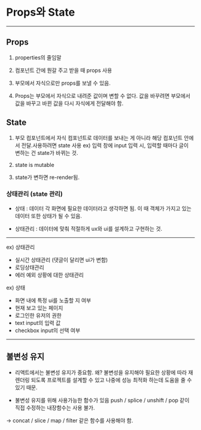# Props와 State

***

## Props

1. properties의 줄임말

2. 컴포넌트 간에 뭔갈 주고 받을 때 props 사용

3. 부모에서 자식으로만 props를 보낼 수 있음.

4. Props는 부모에서 자식으로 내려준 값이며 변할 수 없다. 값을 바꾸려면 부모에서 값을 바꾸고 바뀐 값을 다시 자식에게 전달해야 함.


## State

1. 부모 컴포넌트에서 자식 컴포넌트로 데이터를 보내는 게 아니라 해당 컴포넌트 안에서 전달.사용하려면 state 사용
ex) 입력 창에 input 입력 시, 입력할 때마다 글이 변하는 건 state가 바뀌는 것.

2. state is mutable

3. state가 변하면 re-render됨.


### 상태관리 (state 관리)

* 상태 : 데이터 각 화면에 필요한 데이터라고 생각하면 됨.
이 때 객체가 가지고 있는 데이터 또한 상태가 될 수 있음.

* 상태관리 : 데이터에 맞춰 적절하게 ux와 ui를 설계하고 구현하는 것.

***

ex) 상태관리
- 실시간 상태관리 (댓글이 달리면 ui가 변함)
- 로딩상태관리
- 에러 예외 상황에 대한 상태관리

ex) 상태
- 화면 내에 특정 ui를 노출할 지 여부
- 현재 보고 있는 페이지
- 로그인한 유저의 권한
- text input의 입력 값
- checkbox input의 선택 여부




***



## 불변성 유지

- 리액트에서는 불변성 유지가 중요함.
왜? 불변성을 유지해야 필요한 상황에 따라 재렌더링 되도록 프로젝트를 설계할 수 있고 나중에 성능 최적화 하는데 도움을 줄 수 있기 때문.

- 불변성 유지를 위해 사용가능한 함수가 있음
push / splice / unshift / pop 같이 직접 수정하는 내장함수는 사용 불가.

-> concat / slice / map / filter 같은 함수를 사용해야 함.
